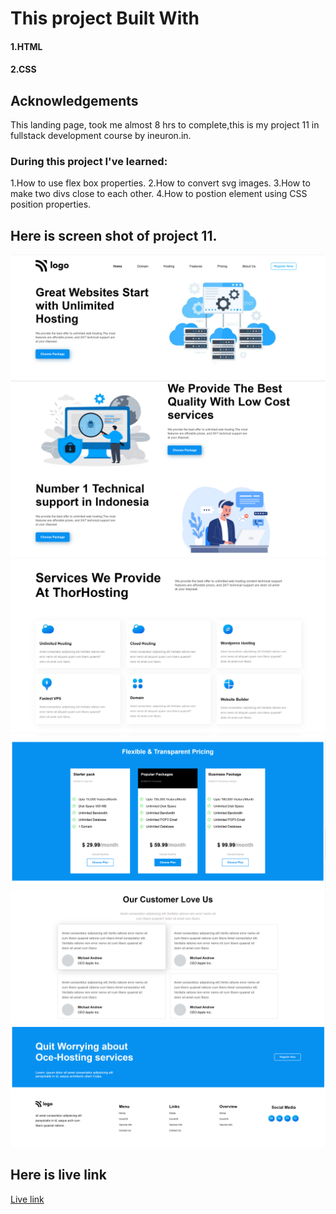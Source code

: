 # This project Built With
#### 1.HTML
#### 2.CSS

## Acknowledgements
This landing page, took me almost 8 hrs to complete,this is my project 11 in fullstack development course by ineuron.in.

### During this project I've learned:

1.How to use flex box properties.
2.How to convert svg images.
3.How to make two divs close to each other.
4.How to postion element using CSS position properties.

## Here is screen shot of project 11.

![project 11](./screenshot1.png)
![project 11](./screenshot2.png)
![project 11](./screenshot3.png)
![project 11](./screenshot4.png)
![project 11](./screenshot5.png)
![project 11](./screenshot6.png)


## Here is live link
[Live link](https://rohini-project-11.netlify.app/)


